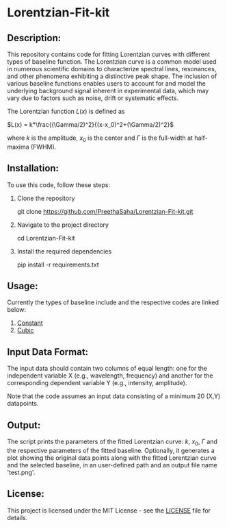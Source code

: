 # Lorentzian-Fit-kit

## Description:

This repository contains code for fitting Lorentzian curves with different types of baseline function. 
The Lorentzian curve is a common model used in numerous scientific domains to characterize spectral lines, resonances, and other phenomena exhibiting a distinctive peak shape. The inclusion of various baseline functions enables users to account for and model the underlying background signal inherent in experimental data, which may vary due to factors such as noise, drift or systematic effects.

The Lorentzian function $L(x)$ is defined as

$L(x) = k*\frac{(\Gamma/2)^2}{(x-x_0)^2+(\Gamma/2)^2}$

where $k$ is the amplitude, $x_0$ is the center and $\Gamma$ is the full-width at half-maxima (FWHM).

 

## Installation:
To use this code, follow these steps:

1. Clone the repository

   git clone https://github.com/PreethaSaha/Lorentzian-Fit-kit.git

3. Navigate to the project directory

   cd Lorentzian-Fit-kit

5. Install the required dependencies

   pip install -r requirements.txt

## Usage:

Currently the types of baseline include and the respective codes are linked below:

1. [Constant](https://github.com/PreethaSaha/Lorentzian-Fit-kit/blob/main/LorentzFit.py) 
2. [Cubic](https://github.com/PreethaSaha/Lorentzian-Fit-kit/blob/main/LorentzFit_cubic.py)

## Input Data Format:

The input data should contain two columns of equal length: one for the independent variable X (e.g., wavelength, frequency) and another for the corresponding dependent variable Y (e.g., intensity, amplitude). 

Note that the code assumes an input data consisting of a minimum 20 (X,Y) datapoints.

## Output:

The script prints the parameters of the fitted Lorentzian curve: $k$, $x_0$, $\Gamma$ and the respective parameters of the fitted baseline. Optionally, it generates a plot showing the original data points along with the fitted Lorentzian curve and the selected baseline, in an user-defined path and an output file name 'test.png'.

## License:

This project is licensed under the MIT License - see the [LICENSE](https://github.com/PreethaSaha/Lorentzian-Fit-kit/blob/main/LICENSE) file for details.



